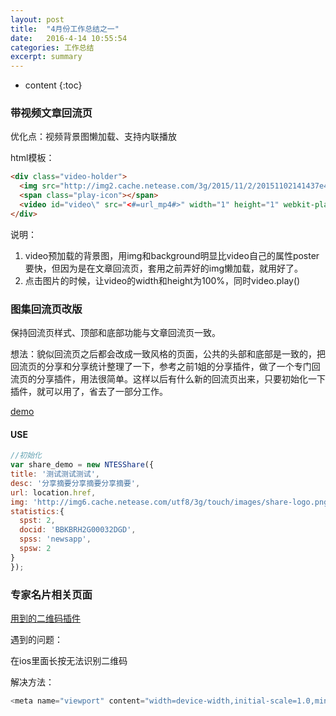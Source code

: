 ```yaml
---
layout: post
title:  "4月份工作总结之一"
date:   2016-4-14 10:55:54
categories: 工作总结
excerpt: summary
---
```


* content
{:toc}  

### 带视频文章回流页  

优化点：视频背景图懒加载、支持内联播放  

html模板： 

```html
<div class="video-holder">
  <img src="http://img2.cache.netease.com/3g/2015/11/2/20151102141437e4822.png" data-echo="<#=cover#>" width="100%" height="<#=videoHeight#>">
  <span class="play-icon"></span>
  <video id="video\" src="<#=url_mp4#>" width="1" height="1" webkit-playsinline controls>
</div> 
``` 

说明：  

  1. video预加载的背景图，用img和background明显比video自己的属性poster要快，但因为是在文章回流页，套用之前弄好的img懒加载，就用<img />好了。
  2. 点击图片的时候，让video的width和height为100%，同时video.play() 

### 图集回流页改版  

保持回流页样式、顶部和底部功能与文章回流页一致。  

想法：貌似回流页之后都会改成一致风格的页面，公共的头部和底部是一致的，把回流页的分享和分享统计整理了一下，参考之前1姐的分享插件，做了一个专门回流页的分享插件，用法很简单。这样以后有什么新的回流页出来，只要初始化一下插件，就可以用了，省去了一部分工作。  

[demo](http://t.c.m.163.com/ly/share-demo.html)  

#### USE  

```javascript
//初始化
var share_demo = new NTESShare({
title: '测试测试测试',
desc: '分享摘要分享摘要分享摘要',
url: location.href,
img: 'http://img6.cache.netease.com/utf8/3g/touch/images/share-logo.png',
statistics:{ 
  spst: 2,
  docid: 'BBKBRH2G00032DGD',
  spss: 'newsapp',
  spsw: 2
}
}); 
``` 

### 专家名片相关页面  

[用到的二维码插件](https://davidshimjs.github.io/qrcodejs/)  

遇到的问题：  

在ios里面长按无法识别二维码  

解决方法：  

```javascript
<meta name="viewport" content="width=device-width,initial-scale=1.0,minimum-scale=1.0,maximum-scale=1.0">
```









